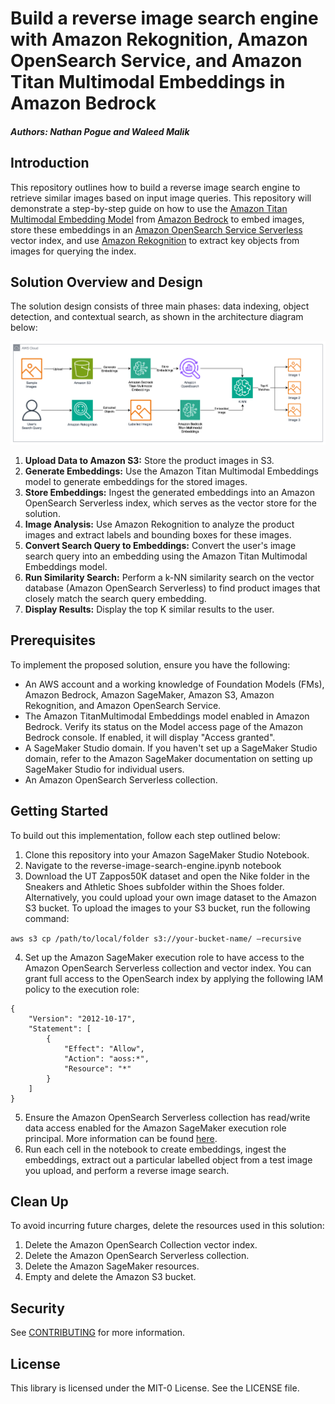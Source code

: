 # Build a reverse image search engine with Amazon Rekognition, Amazon OpenSearch Service, and Amazon Titan Multimodal Embeddings in Amazon Bedrock

##### Authors: Nathan Pogue and Waleed Malik

## Introduction

This repository outlines how to build a reverse image search engine to retrieve similar images based on input image queries. This repository will demonstrate a step-by-step guide on how to use the [Amazon Titan Multimodal Embedding Model](https://docs.aws.amazon.com/bedrock/latest/userguide/titan-multiemb-models.html) from [Amazon Bedrock](https://aws.amazon.com/bedrock/) to embed images, store these embeddings in an [Amazon OpenSearch Service Serverless](https://aws.amazon.com/opensearch-service/features/serverless/) vector index, and use [Amazon Rekognition](https://aws.amazon.com/rekognition/) to extract key objects from images for querying the index.

## Solution Overview and Design

The solution design consists of three main phases: data indexing, object detection, and contextual search, as shown in the architecture diagram below:

![Architecture diagram of solution](images/architecture.png)

1. **Upload Data to Amazon S3:** Store the product images in S3.
2. **Generate Embeddings:** Use the Amazon Titan Multimodal Embeddings model to generate embeddings for the stored images.
3. **Store Embeddings:** Ingest the generated embeddings into an Amazon OpenSearch Serverless index, which serves as the vector store for the solution.
4. **Image Analysis:** Use Amazon Rekognition to analyze the product images and extract labels and bounding boxes for these images. 
5. **Convert Search Query to Embeddings:** Convert the user's image search query into an embedding using the Amazon Titan Multimodal Embeddings model.
6. **Run Similarity Search:** Perform a k-NN similarity search on the vector database (Amazon OpenSearch Serverless) to find product images that closely match the search query embedding.
7. **Display Results:** Display the top K similar results to the user.

## Prerequisites

To implement the proposed solution, ensure you have the following:

* An AWS account and a working knowledge of Foundation Models (FMs), Amazon Bedrock, Amazon SageMaker, Amazon S3, Amazon Rekognition, and Amazon OpenSearch Service.
* The Amazon TitanMultimodal Embeddings model enabled in Amazon Bedrock. Verify its status on the Model access page of the Amazon Bedrock console. If enabled, it will display "Access granted".
* A SageMaker Studio domain. If you haven't set up a SageMaker Studio domain, refer to the Amazon SageMaker documentation on setting up SageMaker Studio for individual users.
* An Amazon OpenSearch Serverless collection.

## Getting Started 

To build out this implementation, follow each step outlined below:

1. Clone this repository into your Amazon SageMaker Studio Notebook.
2. Navigate to the reverse-image-search-engine.ipynb notebook
3. Download the UT Zappos50K dataset and open the Nike folder in the Sneakers and Athletic Shoes subfolder within the Shoes folder. Alternatively, you could upload your own image dataset to the Amazon S3 bucket. To upload the images to your S3 bucket, run the following command:

`aws s3 cp /path/to/local/folder s3://your-bucket-name/ —recursive`

4. Set up the Amazon SageMaker execution role to have access to the Amazon OpenSearch Serverless collection and vector index. You can grant full access to the OpenSearch index by applying the following IAM policy to the execution role:

```
{
    "Version": "2012-10-17",
    "Statement": [
        {
            "Effect": "Allow",
            "Action": "aoss:*",
            "Resource": "*"
        }
    ]
}
```

5. Ensure the Amazon OpenSearch Serverless collection has read/write data access enabled for the Amazon SageMaker execution role principal. More information can be found [here](https://docs.aws.amazon.com/opensearch-service/latest/developerguide/serverless-data-access.html).
6. Run each cell in the notebook to create embeddings, ingest the embeddings, extract out a particular labelled object from a test image you upload, and perform a reverse image search.

## Clean Up

To avoid incurring future charges, delete the resources used in this solution:

1. Delete the Amazon OpenSearch Collection vector index.
2. Delete the Amazon OpenSearch Serverless collection.
3. Delete the Amazon SageMaker resources.
4. Empty and delete the Amazon S3 bucket.

## Security

See [CONTRIBUTING](CONTRIBUTING.md#security-issue-notifications) for more information.

## License

This library is licensed under the MIT-0 License. See the LICENSE file.
